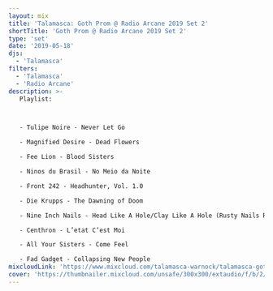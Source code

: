 ```yaml
---
layout: mix
title: 'Talamasca: Goth Prom @ Radio Arcane 2019 Set 2'
shortTitle: 'Goth Prom @ Radio Arcane 2019 Set 2'
type: 'set'
date: '2019-05-18'
djs:
  - 'Talamasca'
filters:
  - 'Talamasca'
  - 'Radio Arcane'
description: >-
   Playlist:



   - Tulipe Noire - Never Let Go

   - Magnified Desire - Dead Flowers

   - Fee Lion - Blood Sisters

   - Ninos du Brasil - No Meio da Noite

   - Front 242 - Headhunter, Vol. 1.0

   - Die Krupps - The Dawning of Doom

   - Nine Inch Nails - Head Like A Hole/Clay Like A Hole (Rusty Nails Remix)

   - Centhron - L’etat C’est Moi

   - All Your Sisters - Come Feel

   - Fad Gadget - Collapsing New People
mixcloudLink: 'https://www.mixcloud.com/talamasca-warnock/talamasca-goth-prom-radio-arcane-2019-set-2'
cover: 'https://thumbnailer.mixcloud.com/unsafe/300x300/extaudio/f/b/2/3/aa41-2580-4d92-b147-06085f062898'
---
```

